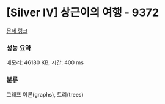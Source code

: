 # [Silver IV] 상근이의 여행 - 9372 

[문제 링크](https://www.acmicpc.net/problem/9372) 

### 성능 요약

메모리: 46180 KB, 시간: 400 ms

### 분류

그래프 이론(graphs), 트리(trees)

